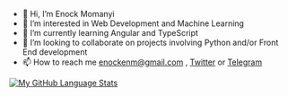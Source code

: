 - 👋 Hi, I’m Enock Momanyi
- 👀 I’m interested in Web Development and Machine Learning
- 🌱 I’m currently learning Angular and TypeScript
- 💞️ I’m looking to collaborate on projects involving Python and/or Front End development
- 📫 How to reach me enockenm@gmail.com , <a href="https://www.twitter.com/onlyenock">Twitter</a> or <a href="https://t.me/onlyenock">Telegram</a>

[![My GitHub Language Stats](https://github-readme-stats.vercel.app/api/top-langs/?username=enock-momanyi&langs_count=5&theme=tokyonight)]()
<!---
enock-momanyi/enock-momanyi is a ✨ special ✨ repository because its `README.md` (this file) appears on your GitHub profile.
You can click the Preview link to take a look at your changes.
--->
